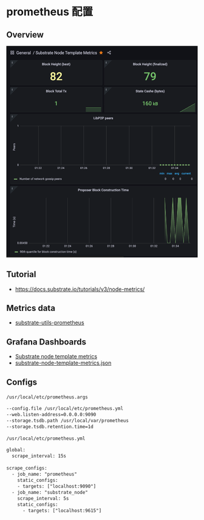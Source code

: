 # prometheus 配置

## Overview

![substrate_dashboard](assets/substrate_dashboard.png)

## Tutorial

* <https://docs.substrate.io/tutorials/v3/node-metrics/>

## Metrics data
* [substrate-utils-prometheus](https://github.com/paritytech/substrate/tree/master/utils/prometheus)

## Grafana Dashboards

* [Substrate node template metrics](https://grafana.com/grafana/dashboards/13759)
* [substrate-node-template-metrics.json](https://docs.substrate.io/assets/tutorials/node-metrics/substrate-node-template-metrics.json)

## Configs

`/usr/local/etc/prometheus.args`

```
--config.file /usr/local/etc/prometheus.yml
--web.listen-address=0.0.0.0:9090
--storage.tsdb.path /usr/local/var/prometheus
--storage.tsdb.retention.time=1d
```

`/usr/local/etc/prometheus.yml`

```
global:
  scrape_interval: 15s

scrape_configs:
  - job_name: "prometheus"
    static_configs:
    - targets: ["localhost:9090"]
  - job_name: "substrate_node"
    scrape_interval: 5s
    static_configs:
      - targets: ["localhost:9615"]
```
